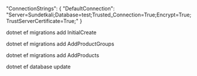 "ConnectionStrings": {
  "DefaultConnection": "Server=Sundetkali;Database=test;Trusted_Connection=True;Encrypt=True;TrustServerCertificate=True;"
}

dotnet ef migrations add InitialCreate

dotnet ef migrations add AddProductGroups

dotnet ef migrations add AddProducts

dotnet ef database update
